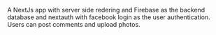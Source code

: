 A NextJs app  with server side redering and Firebase as the backend database and nextauth with facebook login as the user authentication. Users can post comments and upload photos.